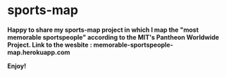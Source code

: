 # sports-map

<strong> Happy to share my sports-map project in which I map the "most memorable sportspeople" according to the MIT's Pantheon Worldwide Project. 
Link to the wesbite : memorable-sportspeople-map.herokuapp.com

Enjoy!
</strong>
